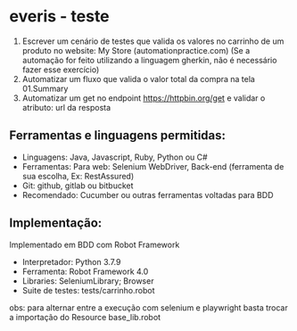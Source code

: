 
everis - teste
==============
1. Escrever um cenário de testes que valida os valores no carrinho de um produto no website: My Store (automationpractice.com) (Se a automação for feito utilizando a linguagem gherkin, não é necessário fazer esse exercício)
2. Automatizar um fluxo que valida o valor total da compra na tela 01.Summary
3. Automatizar um get no endpoint https://httpbin.org/get e validar o atributo: url da resposta


Ferramentas e linguagens permitidas:
------------------------------------
- Linguagens: Java, Javascript, Ruby, Python ou C#
- Ferramentas: Para web: Selenium WebDriver, Back-end (ferramenta de sua escolha, Ex: RestAssured)
- Git: github, gitlab ou bitbucket
- Recomendado: Cucumber ou outras ferramentas voltadas para BDD


Implementação:
--------------
Implementado em BDD com Robot Framework
 - Interpretador: Python 3.7.9
 - Ferramenta: Robot Framework 4.0
 - Libraries: SeleniumLibrary; Browser
 - Suite de testes: tests/carrinho.robot

 obs: para alternar entre a execução com selenium e playwright basta trocar a importação do Resource base_lib.robot

